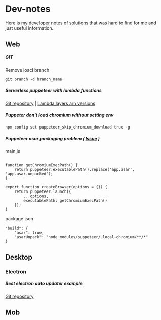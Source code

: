 # Dev-notes
Here is my developer notes of solutions that was hard to find for me and just useful information.

## Web

##### GIT
Remove loacl branch
```
git branch -d branch_name
```


##### Serverless puppeteer with lambda functions
[Git repository](https://github.com/serverless/examples/tree/master/aws-node-puppeteer) | 
[Lambda layers arn versions](https://github.com/shelfio/chrome-aws-lambda-layer)


##### Puppeter don't load chromium without setting env
```
npm config set puppeteer_skip_chromium_download true -g
``` 

##### Puppeteer asar packaging problem ( [Issue](https://github.com/puppeteer/puppeteer/issues/2134) ) 

main.js
```

function getChromiumExecPath() {
    return puppeteer.executablePath().replace('app.asar', 'app.asar.unpacked');
}

export function createBrowser(options = {}) {
    return puppeteer.launch({
        ...options,
        executablePath: getChromiumExecPath()
    });
}

```

package.json
```
"build": {
    "asar": true,
    "asarUnpack": "node_modules/puppeteer/.local-chromium/**/*"
}
```

## Desktop

### Electron

##### Best electron auto updater example
[Git repository](https://github.com/iffy/electron-updater-example)


## Mob
